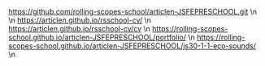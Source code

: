 https://github.com/rolling-scopes-school/articlen-JSFEPRESCHOOL.git \n \n
https://articlen.github.io/rsschool-cv/ \n
https://articlen.github.io/rsschool-cv/cv \n
https://rolling-scopes-school.github.io/articlen-JSFEPRESCHOOL/portfolio/ \n
https://rolling-scopes-school.github.io/articlen-JSFEPRESCHOOL/js30-1-1-eco-sounds/ \n





